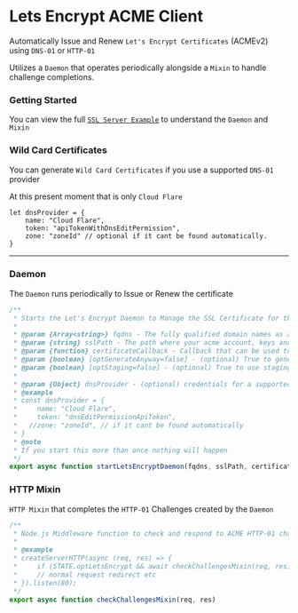 # Lets Encrypt ACME Client

Automatically Issue and Renew `Let's Encrypt Certificates` (ACMEv2) using `DNS-01` or `HTTP-01`

Utilizes a `Daemon` that operates periodically alongside a `Mixin` to handle challenge completions.

### Getting Started

You can view the full [`SSL Server Example`](https://github.com/FirstTimeEZ/server-ssl) to understand the `Daemon` and `Mixin`

### Wild Card Certificates

You can generate `Wild Card Certificates` if you use a supported `DNS-01` provider

At this present moment that is only `Cloud Flare`

```
let dnsProvider = {
    name: "Cloud Flare",
    token: "apiTokenWithDnsEditPermission",
    zone: "zoneId" // optional if it cant be found automatically.
}
```

--------

### Daemon

The `Daemon` runs periodically to Issue or Renew the certificate

```javascript
/**
 * Starts the Let's Encrypt Daemon to Manage the SSL Certificate for the Server
 *
 * @param {Array<string>} fqdns - The fully qualified domain names as a SAN (e.g., ["example.com", "www.example.com"]), You must use a `dnsProvider` if you include a wild card
 * @param {string} sslPath - The path where your acme account, keys and generated certificate will be stored or loaded from
 * @param {function} certificateCallback - Callback that can be used to update the current certificate or trigger a restart etc.
 * @param {boolean} [optGenerateAnyway=false] - (optional) True to generate a new certificate before the recommended time.
 * @param {boolean} [optStaging=false] - (optional) True to use staging mode instead of production.
 * 
 * @param {Object} dnsProvider - (optional) credentials for a supported dns provider if you want to use the `DNS-01` Challenge instead of `HTTP-01`
 * @example
 * const dnsProvider = {
 *     name: "Cloud Flare",
 *     token: "dnsEditPermissionApiToken",
 *   //zone: "zoneId", // if it cant be found automatically
 * }
 * @note
 * If you start this more than once nothing will happen
 */
export async function startLetsEncryptDaemon(fqdns, sslPath, certificateCallback, optGenerateAnyway = false, optStaging = false, dnsProvider = undefined)
```

### HTTP Mixin

`HTTP Mixin` that completes the `HTTP-01` Challenges created by the `Daemon`

```javascript
/**
 * Node.js Middleware function to check and respond to ACME HTTP-01 challenges inside the HTTP Server.
 *
 * @example
 * createServerHTTP(async (req, res) => {
 *     if (STATE.optLetsEncrypt && await checkChallengesMixin(req, res)) { return; } 
 *     // normal request redirect etc
 * }).listen(80);
 */
export async function checkChallengesMixin(req, res)
```